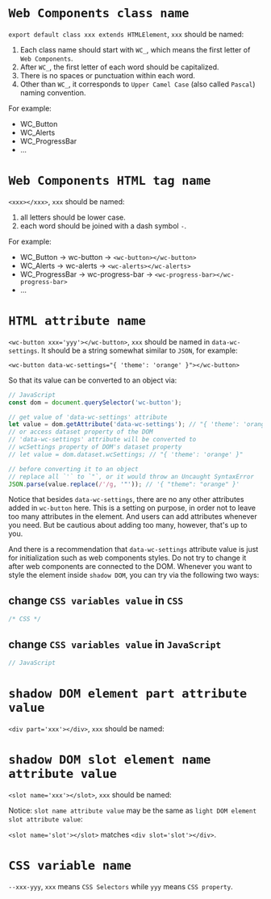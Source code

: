 # `Web Components class name`

`export default class xxx extends HTMLElement`, `xxx` should be named:

1. Each class name should start with `WC_`, which means the first letter of `Web Components`.
2. After `WC_`, the first letter of each word should be capitalized.
3. There is no spaces or punctuation within each word.
4. Other than `WC_`, it corresponds to `Upper Camel Case` (also called `Pascal`) naming convention.

For example:

* WC_Button
* WC_Alerts
* WC_ProgressBar
* ...

# `Web Components HTML tag name`

`<xxx></xxx>`, `xxx` should be named:

1. all letters should be lower case.
2. each word should be joined with a dash symbol `-`.

For example:

* WC_Button -> wc-button -> `<wc-button></wc-button>`
* WC_Alerts -> wc-alerts -> `<wc-alerts></wc-alerts>`
* WC_ProgressBar -> wc-progress-bar -> `<wc-progress-bar></wc-progress-bar>`
* ...

# `HTML attribute name`

`<wc-button xxx='yyy'></wc-button>`, `xxx` should be named in `data-wc-settings`. It should be a string somewhat similar to `JSON`, for example:

`<wc-button data-wc-settings="{ 'theme': 'orange' }"></wc-button>`

So that its value can be converted to an object via:

```JavaScript
// JavaScript
const dom = document.querySelector('wc-button');

// get value of 'data-wc-settings' attribute
let value = dom.getAttribute('data-wc-settings'); // "{ 'theme': 'orange' }"
// or access dataset property of the DOM
// 'data-wc-settings' attribute will be converted to
// wcSettings property of DOM's dataset property
// let value = dom.dataset.wcSettings; // "{ 'theme': 'orange' }"

// before converting it to an object
// replace all `'` to `"`, or it would throw an Uncaught SyntaxError
JSON.parse(value.replace(/'/g, '"')); // '{ "theme": "orange" }'
```

Notice that besides `data-wc-settings`, there are no any other attributes added in `wc-button` here. This is a setting on purpose, in order not to leave too many attributes in the element. And users can add attributes whenever you need. But be cautious about adding too many, however, that's up to you.

And there is a recommendation that `data-wc-settings` attribute value is just for initialization such as web components styles. Do not try to change it after web components are connected to the DOM. Whenever you want to style the element inside `shadow DOM`, you can try via the following two ways:

## change `CSS variables value` in `CSS`

```CSS
/* CSS */
```

## change `CSS variables value` in `JavaScript`

```JavaScript
// JavaScript
```

# `shadow DOM element part attribute value`

`<div part='xxx'></div>`, `xxx` should be named:

# `shadow DOM slot element name attribute value`

`<slot name='xxx'></slot>`, `xxx` should be named:

Notice: `slot name attribute value` may be the same as `light DOM element slot attribute value`:

`<slot name='slot'></slot>` matches `<div slot='slot'></div>`.

# `CSS variable name`

`--xxx-yyy`, `xxx` means `CSS Selectors` while `yyy` means `CSS property`.
